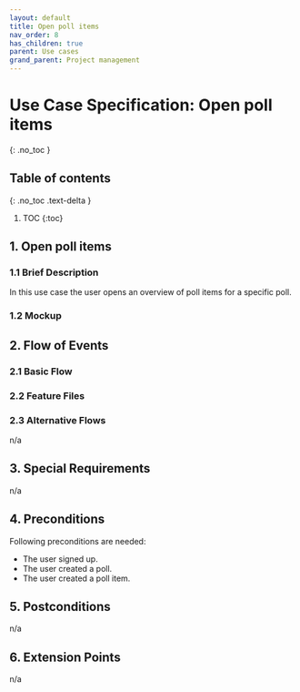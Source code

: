 ```yaml
---
layout: default
title: Open poll items
nav_order: 8
has_children: true
parent: Use cases
grand_parent: Project management
---
```

# Use Case Specification: Open poll items
{: .no_toc }

## Table of contents
{: .no_toc .text-delta }

1. TOC
{:toc}

## 1. Open poll items
### 1.1 Brief Description
In this use case the user opens an overview of poll items for a specific poll.
### 1.2 Mockup


## 2. Flow of Events
### 2.1 Basic Flow


### 2.2 Feature Files


### 2.3 Alternative Flows
n/a
## 3. Special Requirements
n/a
## 4. Preconditions
Following preconditions are needed:
- The user signed up.
- The user created a poll.
- The user created a poll item.
## 5. Postconditions
n/a
## 6. Extension Points
n/a
